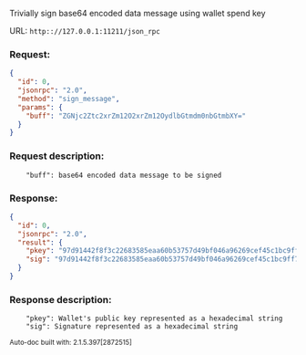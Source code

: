 Trivially sign base64 encoded data message using wallet spend key

URL: ```http:://127.0.0.1:11211/json_rpc```
### Request: 
```json
{
  "id": 0,
  "jsonrpc": "2.0",
  "method": "sign_message",
  "params": {
    "buff": "ZGNjc2Ztc2xrZm12O2xrZm12OydlbGtmdm0nbGtmbXY="
  }
}
```
### Request description: 
```
    "buff": base64 encoded data message to be signed

```
### Response: 
```json
{
  "id": 0,
  "jsonrpc": "2.0",
  "result": {
    "pkey": "97d91442f8f3c22683585eaa60b53757d49bf046a96269cef45c1bc9ff7300cc",
    "sig": "97d91442f8f3c22683585eaa60b53757d49bf046a96269cef45c1bc9ff7300cc97d91442f8f3c22683585eaa60b53757d49bf046a96269cef45c1bc9ff7300cc"
  }
}
```
### Response description: 
```
    "pkey": Wallet's public key represented as a hexadecimal string
    "sig": Signature represented as a hexadecimal string

```
<sub>Auto-doc built with: 2.1.5.397[2872515]</sub>